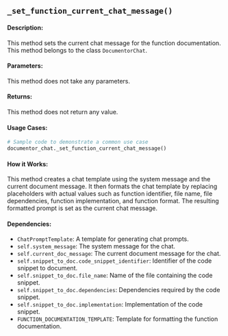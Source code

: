 ## `_set_function_current_chat_message()`

#### Description:
This method sets the current chat message for the function documentation. This method belongs to the class `DocumentorChat`.

#### Parameters:
This method does not take any parameters.

#### Returns:
This method does not return any value.

#### Usage Cases:

```python
# Sample code to demonstrate a common use case
documentor_chat._set_function_current_chat_message()
```

#### How it Works:
This method creates a chat template using the system message and the current document message. It then formats the chat template by replacing placeholders with actual values such as function identifier, file name, file dependencies, function implementation, and function format. The resulting formatted prompt is set as the current chat message.

#### Dependencies:
- `ChatPromptTemplate`: A template for generating chat prompts.
- `self.system_message`: The system message for the chat.
- `self.current_doc_message`: The current document message for the chat.
- `self.snippet_to_doc.code_snippet_identifier`: Identifier of the code snippet to document.
- `self.snippet_to_doc.file_name`: Name of the file containing the code snippet.
- `self.snippet_to_doc.dependencies`: Dependencies required by the code snippet.
- `self.snippet_to_doc.implementation`: Implementation of the code snippet.
- `FUNCTION_DOCUMENTATION_TEMPLATE`: Template for formatting the function documentation.